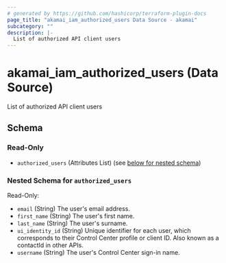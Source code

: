 ```yaml
---
# generated by https://github.com/hashicorp/terraform-plugin-docs
page_title: "akamai_iam_authorized_users Data Source - akamai"
subcategory: ""
description: |-
  List of authorized API client users
---
```


# akamai_iam_authorized_users (Data Source)

List of authorized API client users



<!-- schema generated by tfplugindocs -->
## Schema

### Read-Only

- `authorized_users` (Attributes List) (see [below for nested schema](#nestedatt--authorized_users))

<a id="nestedatt--authorized_users"></a>
### Nested Schema for `authorized_users`

Read-Only:

- `email` (String) The user's email address.
- `first_name` (String) The user's first name.
- `last_name` (String) The user's surname.
- `ui_identity_id` (String) Unique identifier for each user, which corresponds to their Control Center profile or client ID. Also known as a contactId in other APIs.
- `username` (String) The user's Control Center sign-in name.
